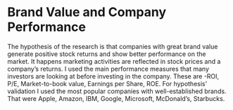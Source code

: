 # Brand Value and Company Performance
The hypothesis of the research is that companies with great brand value generate positive stock returns and show better performance on the market. It happens  marketing activities are reflected in stock prices and a company’s returns. 
I used the main performance measures that many investors are looking at before investing in the company. These are - ​ROI, P/E​, ​Market-to-book value, Earnings per Share, ROE. 
For hypothesis' validation I used the most popular companies with well-established brands. That were Apple, Amazon, IBM, Google, Microsoft, McDonald’s, Starbucks.
